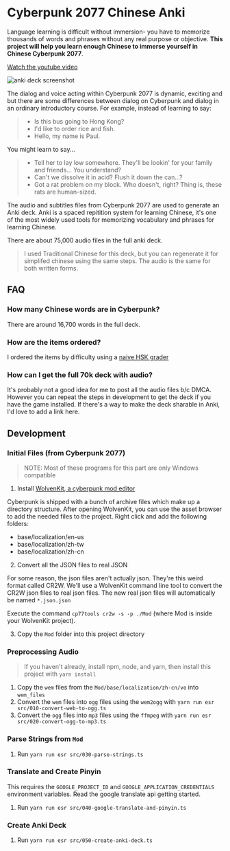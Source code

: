 # Cyberpunk 2077 Chinese Anki

Language learning is difficult without immersion- you have to memorize thousands
of words and phrases without any real purpose or objective. **This project will
help you learn enough Chinese to immerse yourself in Chinese Cyberpunk 2077**.

[Watch the youtube video](https://www.youtube.com/watch?v=Hzu2u2vFOp0)

![anki deck screenshot](https://user-images.githubusercontent.com/1910070/140913911-61daac69-b20b-4bfa-a981-0b8bf4334781.png)

The dialog and voice acting within Cyberpunk 2077 is dynamic, exciting and but
there are some differences between dialog on Cyberpunk and dialog in an ordinary
introductory course. For example, instead of learning to say:

> - Is this bus going to Hong Kong?
> - I'd like to order rice and fish.
> - Hello, my name is Paul.

You might learn to say...

> - Tell her to lay low somewhere. They'll be lookin' for your family and friends... You understand?
> - Can't we dissolve it in acid? Flush it down the can...?
> - Got a rat problem on my block. Who doesn't, right? Thing is, these rats are human-sized.

The audio and subtitles files from Cyberpunk 2077 are used to generate an Anki
deck. Anki is a spaced repitition system for learning Chinese, it's one of the most
widely used tools for memorizing vocabulary and phrases for learning Chinese.

There are about 75,000 audio files in the full anki deck.

> I used Traditional Chinese for this deck, but you can regenerate it for simplifed
> chinese using the same steps. The audio is the same for both written forms.

## FAQ

### How many Chinese words are in Cyberpunk?

There are around 16,700 words in the full deck.

### How are the items ordered?

I ordered the items by difficulty using a [naive HSK grader](https://github.com/seveibar/hsk-grader)

### How can I get the full 70k deck with audio?

It's probably not a good idea for me to post all the audio files b/c DMCA.
However you can repeat the steps in development to get the deck if you have the
game installed. If there's a way to make the deck sharable in Anki, I'd love to
add a link here.

## Development

### Initial Files (from Cyberpunk 2077)

> NOTE: Most of these programs for this part are only Windows compatible

1. Install [WolvenKit, a cyberpunk mod editor](https://github.com/WolvenKit/Wolvenkit)

Cyberpunk is shipped with a bunch of archive files which make up a directory
structure. After opening WolvenKit, you can use the asset browser to add the
needed files to the project. Right click and add the following folders:

- base/localization/en-us
- base/localization/zh-tw
- base/localization/zh-cn

2. Convert all the JSON files to real JSON

For some reason, the json files aren't actually json. They're this weird
format called CR2W. We'll use a WolvenKit command line tool to convert the
CR2W json files to real json files. The new real json files will automatically
be named `*.json.json`

Execute the command `cp77tools cr2w -s -p ./Mod` (where Mod is inside your WolvenKit
project).

3. Copy the `Mod` folder into this project directory

### Preprocessing Audio

> If you haven't already, install npm, node, and yarn, then install this project
> with `yarn install`

1. Copy the `wem` files from the `Mod/base/localization/zh-cn/vo` into `wem_files`
2. Convert the `wem` files into `ogg` files using the `wem2ogg` with `yarn run esr src/010-convert-web-to-ogg.ts`
3. Convert the `ogg` files into `mp3` files using the `ffmpeg` with `yarn run esr src/020-convert-ogg-to-mp3.ts`

### Parse Strings from `Mod`

1. Run `yarn run esr src/030-parse-strings.ts`

### Translate and Create Pinyin

This requires the `GOOGLE_PROJECT_ID` and `GOOGLE_APPLICATION_CREDENTIALS` environment variables. Read the google translate api getting started.

1. Run `yarn run esr src/040-google-translate-and-pinyin.ts`

### Create Anki Deck

1. Run `yarn run esr src/050-create-anki-deck.ts`

